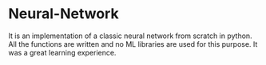 # Neural-Network

It is an implementation of a classic neural network from scratch in python. All the functions are written and no ML libraries are used for this purpose. It was a great learning experience.

